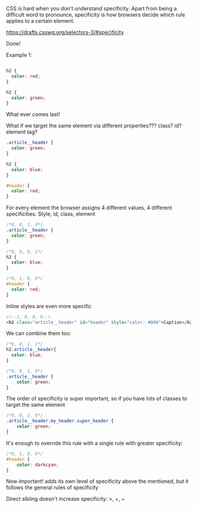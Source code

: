 CSS is hard when you don't understand specificity. Apart from being a difficult word to pronounce, specificity is how
browsers decide which rule applies to a certain element.

https://drafts.csswg.org/selectors-3/#specificity

Done!

Example 1:
```css

h2 {
  color: red;
}

h2 {
  color: green;
}
```

What ever comes last!

What if we target the same element via different properties???
class? id? element tag?

```css
.article__header {
  color: green;
}

h2 {
  color: blue;
}

#header {
  color: red;
}
```

For every element the browser assigns 4 different values, 4 different specificities.
Style, id, class, element

```css
/*0, 0, 1, 0*/
.article__header {
  color: green;
}

/*0, 0, 0, 1*/
h2 {
  color: blue;
}

/*0, 1, 0, 0*/
#header {
  color: red;
}
```

Inline styles are even more specific
```html
<!--1, 0, 0, 0-->
<h2 class="article__header" id="header" style="color: #000">Caption</h2>
```
We can combine them too:

```css
/*0, 0, 1, 1*/
h2.article__header{
  color: blue;
}

/*0, 0, 1, 0*/
.article__header {
    color: green;
}

```

The order of specificity is super important, so if you have lots of classes to target the same element

```css
/*0, 0, 3, 0*/
.article__header.my_header.super_header {
    color: green;
}
```

It's enough to override this rule with a single rule with greater specificity:

```css
/*0, 1, 0, 0*/
#header {
    color: darkcyan;
}
```

Now important! adds its own level of specificity above the mentioned, but it follows the general rules of specificity

Direct sibling doesn't increase specificity: >, +, ~